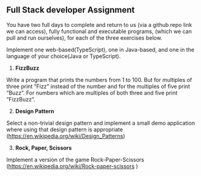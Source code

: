 ## Full Stack developer Assignment 

You have two full days to complete and return to us (via a github repo link we can access), fully functional and executable programs, (which we can pull and run ourselves), for each of the three exercises below.

Implement one web-based(TypeScript), one in Java-based, and one in the language of your choice(Java or TypeScript). 

1. **FizzBuzz**

Write a program that prints the numbers from 1 to 100. But for multiples of three print “Fizz” instead of the number and for the multiples of five print “Buzz”. For numbers which are multiples of both three and five print “FizzBuzz”.

2. **Design Pattern**

Select a non-trivial design pattern and implement a small demo application where using that design pattern is appropriate (https://en.wikipedia.org/wiki/Design_Patterns)

3. **Rock, Paper, Scissors**

Implement a version of the game Rock-Paper-Scissors (https://en.wikipedia.org/wiki/Rock-paper-scissors )

